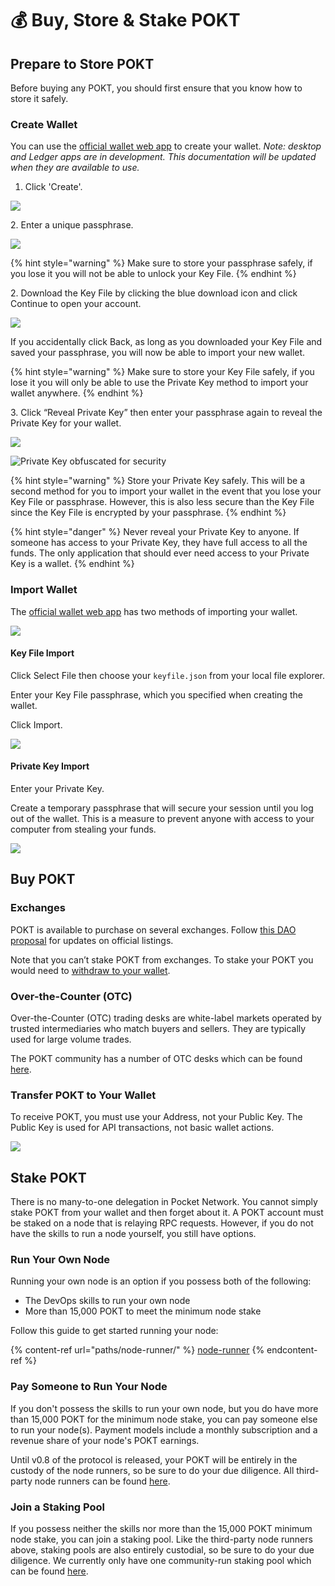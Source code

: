# 💰 Buy, Store & Stake POKT

## Prepare to Store POKT

Before buying any POKT, you should first ensure that you know how to store it safely.

### Create Wallet

You can use the [official wallet web app](https://wallet.pokt.network) to create your wallet. _Note: desktop and Ledger apps are in development. This documentation will be updated when they are available to use._

1. Click 'Create'.

![](.gitbook/assets/ClickCreate.png)

2\. Enter a unique passphrase.&#x20;

![](.gitbook/assets/CreatePassword.png)

{% hint style="warning" %}
Make sure to store your passphrase safely, if you lose it you will not be able to unlock your Key File.
{% endhint %}

2\. Download the Key File by clicking the blue download icon and click Continue to open your account.&#x20;

![](.gitbook/assets/CreateSaveKeyFile.png)

If you accidentally click Back, as long as you downloaded your Key File and saved your passphrase, you will now be able to import your new wallet.

{% hint style="warning" %}
Make sure to store your Key File safely, if you lose it you will only be able to use the Private Key method to import your wallet anywhere.
{% endhint %}

3\. Click “Reveal Private Key” then enter your passphrase again to reveal the Private Key for your wallet.&#x20;

![](.gitbook/assets/ClickRevealKey.png)

![Private Key obfuscated for security](.gitbook/assets/CreateRevealPrivateKey.png)

{% hint style="warning" %}
Store your Private Key safely. This will be a second method for you to import your wallet in the event that you lose your Key File or passphrase. However, this is also less secure than the Key File since the Key File is encrypted by your passphrase.
{% endhint %}

{% hint style="danger" %}
Never reveal your Private Key to anyone. If someone has access to your Private Key, they have full access to all the funds. The only application that should ever need access to your Private Key is a wallet.
{% endhint %}

### Import Wallet

The [official wallet web app](https://wallet.pokt.network) has two methods of importing your wallet.

![](.gitbook/assets/ClickImport.png)

#### Key File Import

Click Select File then choose your `keyfile.json` from your local file explorer.&#x20;

Enter your Key File passphrase, which you specified when creating the wallet.

Click Import.

![](.gitbook/assets/ImportKeyFile.png)

#### Private Key Import

Enter your Private Key.

Create a temporary passphrase that will secure your session until you log out of the wallet. This is a measure to prevent anyone with access to your computer from stealing your funds.

![](.gitbook/assets/ImportPrivateKey.png)

## Buy POKT

### Exchanges

POKT is available to purchase on several exchanges. Follow [this DAO proposal](https://forum.pokt.network/t/pep-4-pokt-listing/496) for updates on official listings.

Note that you can’t stake POKT from exchanges. To stake your POKT you would need to [withdraw to your wallet](buy-store-and-stake-pokt.md#transfer-pokt-to-your-wallet).

### Over-the-Counter (OTC)

Over-the-Counter (OTC) trading desks are white-label markets operated by trusted intermediaries who match buyers and sellers. They are typically used for large volume trades.

The POKT community has a number of OTC desks which can be found [here](https://forum.pokt.network/t/secondary-markets-for-pokt/629).

### Transfer POKT to Your Wallet

To receive POKT, you must use your Address, not your Public Key. The Public Key is used for API transactions, not basic wallet actions.

![](.gitbook/assets/Transfer.png)

## Stake POKT

There is no many-to-one delegation in Pocket Network. You cannot simply stake POKT from your wallet and then forget about it. A POKT account must be staked on a node that is relaying RPC requests. However, if you do not have the skills to run a node yourself, you still have options.

### Run Your Own Node

Running your own node is an option if you possess both of the following:

* The DevOps skills to run your own node
* More than 15,000 POKT to meet the minimum node stake

Follow this guide to get started running your node:

{% content-ref url="paths/node-runner/" %}
[node-runner](paths/node-runner/)
{% endcontent-ref %}

### Pay Someone to Run Your Node

If you don't possess the skills to run your own node, but you do have more than 15,000 POKT for the minimum node stake, you can pay someone else to run your node(s). Payment models include a monthly subscription and a revenue share of your node's POKT earnings.

Until v0.8 of the protocol is released, your POKT will be entirely in the custody of the node runners, so be sure to do your due diligence. All third-party node runners can be found [here](https://forum.pokt.network/t/recommended-node-hosting-services/366).

### Join a Staking Pool

If you possess neither the skills nor more than the 15,000 POKT minimum node stake, you can join a staking pool. Like the third-party node runners above, staking pools are also entirely custodial, so be sure to do your due diligence. We currently only have one community-run staking pool which can be found [here](https://discord.gg/UctbC9Tyms).
